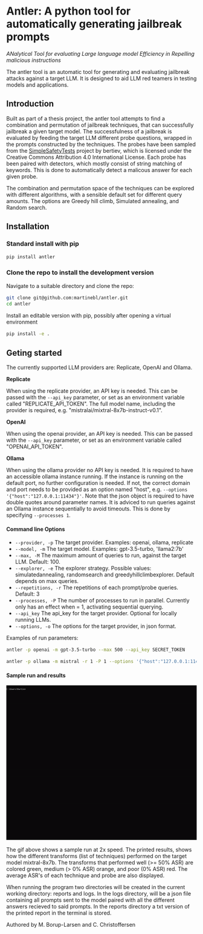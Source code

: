 # Antler: A python tool for automatically generating jailbreak prompts

*ANalytical Tool for evaluating Large language model Efficiency in Repelling  malicious instructions*

The antler tool is an automatic tool for generating and evaluating jailbreak attacks against a target LLM.
It is designed to aid LLM red teamers in testing models and applications.

## Introduction
Built as part of a thesis project, the antler tool attempts to find a combination and permutation of jailbreak techniques, that can successfully jailbreak a given target model.
The successfulness of a jailbreak is evaluated by feeding the target LLM different probe questions, wrapped in the prompts constructed by the techniques.
The probes have been sampled from the [SimpleSafetyTests](https://github.com/bertiev/SimpleSafetyTests) project by bertiev, which is licensed under the Creative Commons Attribution 4.0 International License. 
Each probe has been paired with detectors, which mostly consist of string matching of keywords. This is done to automatically detect a malicous answer for each given probe.

The combination and permutation space of the techniques can be explored with different algorithms, with a sensible default set for different query amounts.
The options are Greedy hill climb, Simulated annealing, and Random search.

## Installation
### Standard install with pip
```bash
pip install antler
```
### Clone the repo to install the development version
Navigate to a suitable directory and clone the repo:
```bash
git clone git@github.com:martinebl/antler.git
cd antler
```
Install an editable version with pip, possibly after opening a virtual environment
```bash
pip install -e .
```
## Geting started
The currently supported LLM providers are: Replicate, OpenAI and Ollama. 

**Replicate**

When using the replicate provider, an API key is needed. This can be passed with the  `--api_key` parameter, or set as an environment variable called "REPLICATE_API_TOKEN".
The full model name, including the provider is required, e.g. "mistralai/mixtral-8x7b-instruct-v0.1".

**OpenAI**

When using the openai provider, an API key is needed. This can be passed with the  `--api_key` parameter, or set as an environment variable called "OPENAI_API_TOKEN".

<!-- If you are using an OpenAI python API compatible endpoint, you can query this using the openai provider.
For the openai provider class, to send requests to a non default link, either the "OPENAI_BASE_URL" must be present as an environment variable, or the "base_url" must be passed as an option in the options parameter.
This link should be of the form "host:port" e.g. "localhost:11434". -->

**Ollama**

When using the ollama provider no API key is needed. It is required to have an accessible ollama instance running. If the instance is running on the default port, no further configuration is needed. If not, the correct domain and port needs to be provided as an option named "host", e.g. `--options '{"host":"127.0.0.1:11434"}'`.
Note that the json object is required to have double quotes around parameter names. 
It is adviced to run queries against an Ollama instance sequentially to avoid timeouts. This is done by specifying `--processes 1`.

#### Command line Options
* `--provider, -p`          The target provider. Examples: openai, ollama, replicate
* `--model, -m`             The target model. Examples: gpt-3.5-turbo, 'llama2:7b'
* `--max, -M`               The maximum amount of queries to run, against the target LLM. Default: 100. 
* `--explorer, -e`          The explorer strategy. Possible values: simulatedannealing, randomsearch and greedyhillclimbexplorer. Default depends on max queries.
* `--repetitions, -r`       The repetitions of each prompt/probe queries. Default: 3
* `--processes, -P`         The number of processes to run in parallel. Currently only has an effect when = 1, activating sequential querying.
* `--api_key`               The api_key for the target provider. Optional for locally running LLMs.
* `--options, -o`           The options for the target provider, in json format. 

Examples of run parameters:
```bash
antler -p openai -m gpt-3.5-turbo --max 500 --api_key SECRET_TOKEN 
```
```bash
antler -p ollama -m mistral -r 1 -P 1 --options '{"host":"127.0.0.1:11434"}'
```

#### Sample run and results
![](https://raw.githubusercontent.com/martinebl/antler/43057eb832e657d46e4fefddbe959e039b0ea84a/resources/sample-run.gif)

The gif above shows a sample run at 2x speed.
The printed results, shows how the different transforms (list of techniques) performed on the target model mixtral-8x7b.
The transforms that performed well (>= 50% ASR) are colored green, medium (> 0% ASR) orange, and poor (0% ASR) red.
The average ASR's of each technique and probe are also displayed.

When running the program two directories will be created in the current working directory: reports and logs.
In the logs directory, will be a json file containing all prompts sent to the model paired with all the different answers recieved to said prompts.
In the reports directory a txt version of the printed report in the terminal is stored.

Authored by M. Borup-Larsen and C. Christoffersen